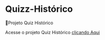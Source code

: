 # Quizz-Histórico

🚀Projeto Quiz Histórico



 Acesse o projeto Quiz Histórico <a href = "https://rickrafael.github.io/Quiz-project/quizz-project/"> clicando Aqui </a>

